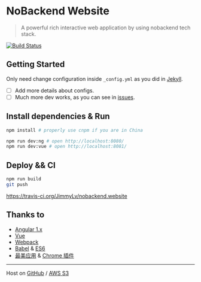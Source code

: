 # NoBackend Website

> A powerful rich interactive web application by using nobackend tech stack.

[![Build Status](https://travis-ci.org/JimmyLv/nobackend.website.svg?branch=gh-pages)](https://travis-ci.org/JimmyLv/nobackend.website)

## Getting Started

Only need change configuration inside `_config.yml` as you did in [Jekyll](https://jekyllrb.com).

- [ ] Add more details about configs.
- [ ] Much more dev works, as you can see in [issues](https://github.com/JimmyLv/nobackend.website/issues).

## Install dependencies & Run

```bash
npm install # properly use cnpm if you are in China

npm run dev:ng # open http://localhost:8080/
npm run dev:vue # open http://localhost:8081/
```

## Deploy && CI

```bash
npm run build
git push
```

<https://travis-ci.org/JimmyLv/nobackend.website>

## Thanks to

- [Angular 1.x](http://angularjs.org/)
- [Vue](http://vuejs.org/)
- [Webpack](http://webpack.github.io/)
- [Babel](https://babeljs.io/) & [ES6](https://babeljs.io/docs/learn-es2015/)
- [最美应用](http://zuimeia.com/) & [Chrome 插件](http://chrome.zuimeia.com)


-------

Host on [GitHub](https://github.com/JimmyLv/nobackend.website) / [AWS S3](http://nobackend.website.s3-website-ap-southeast-1.amazonaws.com/#!/note)